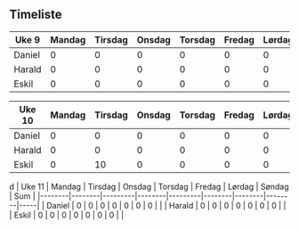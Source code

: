 ## Timeliste
| Uke 9 | Mandag | Tirsdag | Onsdag | Torsdag | Fredag | Lørdag | Søndag | Sum |
|--------|--------|---------|--------|---------|--------|--------|--------|-----|
| Daniel | 0      | 0       | 0      | 0       | 0      | 0      | 0      |     |
| Harald | 0      | 0       | 0      | 0       | 0      | 0      | 0      |     |
| Eskil  | 0      | 0       | 0      | 0       | 0      | 0      | 0      |     |

| Uke 10 | Mandag | Tirsdag | Onsdag | Torsdag | Fredag | Lørdag | Søndag | Sum |
|--------|--------|---------|--------|---------|--------|--------|--------|-----|
| Daniel | 0      | 0       | 0      | 0       | 0      | 0      | 0      |     |
| Harald | 0      | 0       | 0      | 0       | 0      | 0      | 0      |     |
| Eskil  | 0      | 10      | 0      | 0       | 0      | 0      | 0      |     |
d
| Uke 11 | Mandag | Tirsdag | Onsdag | Torsdag | Fredag | Lørdag | Søndag | Sum |
|--------|--------|---------|--------|---------|--------|--------|--------|-----|
| Daniel | 0      | 0       | 0      | 0       | 0      | 0      | 0      |     |
| Harald | 0      | 0       | 0      | 0       | 0      | 0      | 0      |     |
| Eskil  | 0      | 0       | 0      | 0       | 0      | 0      | 0      |     |

